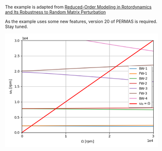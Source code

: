 The example is adapted from [Reduced-Order Modeling in Rotordynamics and Its Robustness to Random Matrix Perturbation](https://doi.org/10.1115/1.4065038)

As the example uses some new features, version 20 of PERMAS is required. Stay tuned.

![Campbell diagram](Campbell.png "Campbell diagram")

